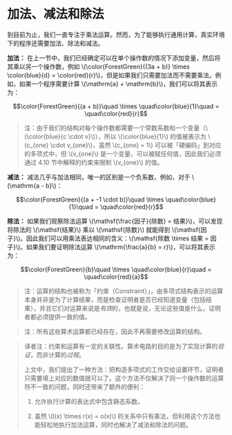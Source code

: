 # 加法、减法和除法

到目前为止，我们一直专注于乘法运算。然而，为了能够执行通用计算，真实环境下的程序还需要加法、除法和减法。

**加法：** 在上一节中，我们已经确定可以在单个操作数的情况下添加变量，然后将其乘以另一个操作数，例如 \\(\color{ForestGreen}{(3a + b)} \times \color{blue}{d} = \color{red}{r}\\)，但是如果我们只需要加法而不需要乘法，例如，如果一个程序需要计算 \\(\mathrm{a} + \mathrm{b}\\)，我们可以将其表示为：

$$\color{ForestGreen}{(a + b)}\quad \times \quad\color{blue}{1}\quad = \quad\color{red}{r}$$

> 注：由于我们的结构对每个操作数都需要一个常数系数和一个变量（\\(\color{blue}{c \cdot v}\\)），所以 \\(\color{blue}{1}\\) 的值被表示为 \\(c_{one} \cdot v_{one}\\)，虽然 \\(c_{one} = 1\\) 可以被「硬编码」到对应的多项式中，但 \\(v_{one}\\) 是一个变量，可以被赋任何值，因此我们必须通过 4.10 节中解释的约束来限制 \\(v_{one}\\) 的值。

**减法：** 减法几乎与加法相同，唯一的区别是一个负系数，例如，对于 \\(\mathrm{a - b}\\)：

$$\color{ForestGreen}{(a + -1 \cdot b)}\quad \times \quad\color{blue}{1}\quad = \quad\color{red}{r}$$

**除法：** 如果我们观察除法运算 \\(\mathsf{\frac{因子}{除数} = 结果}\\)，可以发现将除法的 \\(\mathsf{结果}\\) 乘以 \\(\mathsf{除数}\\) 就能得到 \\(\mathsf{因子}\\)。因此我们可以用乘法表达相同的含义：\\(\mathsf{除数 \times 结果 = 因子}\\)。如果我们要证明除法运算 \\(\mathrm{\frac{a}{b} = r}\\)，可以将其表示为：

$$\color{ForestGreen}{b}\quad \times \quad\color{blue}{r}\quad = \quad\color{red}{a}$$

> 注：运算的结构也被称为「约束（Constraint）」，由多项式结构表示的运算本身并非是为了计算结果，而是检查证明者是否已经知道变量（包括结果），并且它们对运算来说是*有效*的，也就是说，无论这些值是什么，证明者都必须提供一致的值。

[](ignored)

> 注：所有这些算术运算都已经存在，因此不再需要修改运算的结构。

[](ignored)

> 译者注：约束和运算有一定的关联性。算术电路的目的是为了实现计算的*验证*，而非计算的*过程*。
>
> 上文中，我们提出了一种方法：把构造多项式的工作交给设置环节，证明者只需要填上对应的数值就可以了。这个方法不仅解决了同一个操作数的运算符不一致的问题，同时还带来了额外的便利：
>
> 1. 允许执行计算的表达式中包含静态系数。
>
> 2. 虽然 \\(l(x) \times r(x) = o(x)\\) 的关系中只有乘法，但利用这个方法也能轻松地执行加法运算，同时也解决了减法和除法的问题。
